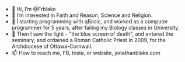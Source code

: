 - 👋 Hi, I’m @Frblake
- 👀 I’m interested in Faith and Reason, Science and Religion.
- 🌱 I starting programming with qBasic, and worked as a computer programmer for 5 years, after failing my Biology classes in University.
- 💞️ Then I saw the light - "the blue screen of death", and entered the seminary, and ordained a Roman Catholic Priest in 2009, for the Archdiocese of Ottawa-Cornwall.
- 📫 How to reach me, FB, Insta, or website, jonathanblake.com 

<!---
Frblake/Frblake is a ✨ special ✨ repository because its `README.md` (this file) appears on your GitHub profile.
You can click the Preview link to take a look at your changes.
--->
